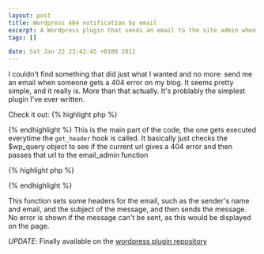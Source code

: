 ```yaml
--- 
layout: post
title: Wordpress 404 notification by email
excerpt: A Wordpress plugin that sends an email to the site admin when a user gets a 404 error.
tags: []

date: Sat Jan 22 23:42:45 +0100 2011
---
```

I couldn't find something that did just what I wanted and no more: send me an email when someone gets a 404 error on my blog. It seems pretty simple, and it really is. More than that actually. It's problably the simplest plugin I've ever written.

Check it out:
{% highlight php %}
<?php
function email_error(){
    global $wp_query;
    $location=$_SERVER['REQUEST_URI'];
    if ($wp_query-&gt;is_404){
        email_admin($location);
    }
}
add_action('get_header', 'email_error');
?>
{% endhighlight %}
This is the main part of the code, the one gets executed everytime the `get_header` hook is called. It basically just checks the $wp_query object to see if the current url gives a 404 error and then passes that url to the email_admin function

{% highlight php %}
<?php
function email_admin($location){
    $name=get_option('blogname');
    $email = get_option('admin_email');
    $headers  = "MIME-Version: 1.0\r\n";
    $headers .= "Content-type: text/plain; charset=UTF-8\r\n";
    $headers .= 'From: "' . $name . '" &lt;' .$email. "&gt;\r\n";
    $subject='404 error in '.$name;
    $body='A 404 error occured at the following url: '.$_SERVER['SERVER_NAME'].$location;
    @mail($email,$subject,$body,$headers);
}
?>
{% endhighlight %}

This function sets some headers for the email, such as the sender's name and email, and the subject of the message, and then sends the message. No error is shown if the message can't be sent, as this would be displayed on the page.

*UPDATE*: Finally available on the [wordpress plugin repository](http://wordpress.org/extend/plugins/email-404/)

